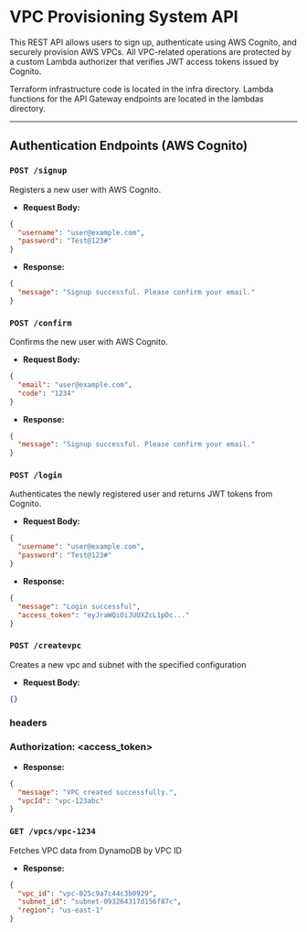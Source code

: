 # VPC Provisioning System API

This REST API allows users to sign up, authenticate using AWS Cognito, and securely provision AWS VPCs. All VPC-related operations are protected by a custom Lambda authorizer that verifies JWT access tokens issued by Cognito.

Terraform infrastructure code is located in the infra directory.
Lambda functions for the API Gateway endpoints are located in the lambdas directory.

---

## Authentication Endpoints (AWS Cognito)

### `POST /signup`

Registers a new user with AWS Cognito.

- **Request Body:**

```json
{
  "username": "user@example.com",
  "password": "Test@123#"
}
```

- **Response:**

```json
{
  "message": "Signup successful. Please confirm your email."
}
```

### `POST /confirm`

Confirms the new user with AWS Cognito.

- **Request Body:**

```json
{
  "email": "user@example.com",
  "code": "1234"
}
```

- **Response:**

```json
{
  "message": "Signup successful. Please confirm your email."
}
```

### `POST /login`

Authenticates the newly registered user and returns JWT tokens from Cognito.

- **Request Body:**

```json
{
  "username": "user@example.com",
  "password": "Test@123#"
}
```

- **Response:**

```json
{
  "message": "Login successful",
  "access_token": "eyJraWQiOiJUUXZcL1pDc..."
}
```

### `POST /createvpc`

Creates a new vpc and subnet with the specified configuration

- **Request Body:**

```json
{}
```

### headers

### Authorization: <access_token>

- **Response:**

```json
{
  "message": "VPC created successfully.",
  "vpcId": "vpc-123abc"
}
```

### `GET /vpcs/vpc-1234`

Fetches VPC data from DynamoDB by VPC ID

- **Response:**

```json
{
  "vpc_id": "vpc-025c9a7c44c3b0929",
  "subnet_id": "subnet-093264317d156f87c",
  "region": "us-east-1"
}
```
